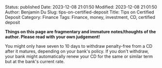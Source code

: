 Status: published
Date: 2023-12-08 21:01:50
Modified: 2023-12-08 21:01:50
Author: Benjamin Du
Slug: tips-on-certified-deposit
Title: Tips on Certified Deposit
Category: Finance
Tags: Finance, money, investment, CD, certified deposit

**Things on this page are fragmentary and immature notes/thoughts of the author. Please read with your own judgement!**

You might only have seven to 10 days to withdraw penalty-free from a CD after it matures, 
depending on your bank's policy. 
If you don't withdraw, 
your bank might automatically renew your CD for the same or similar term but at the bank's current rate.

